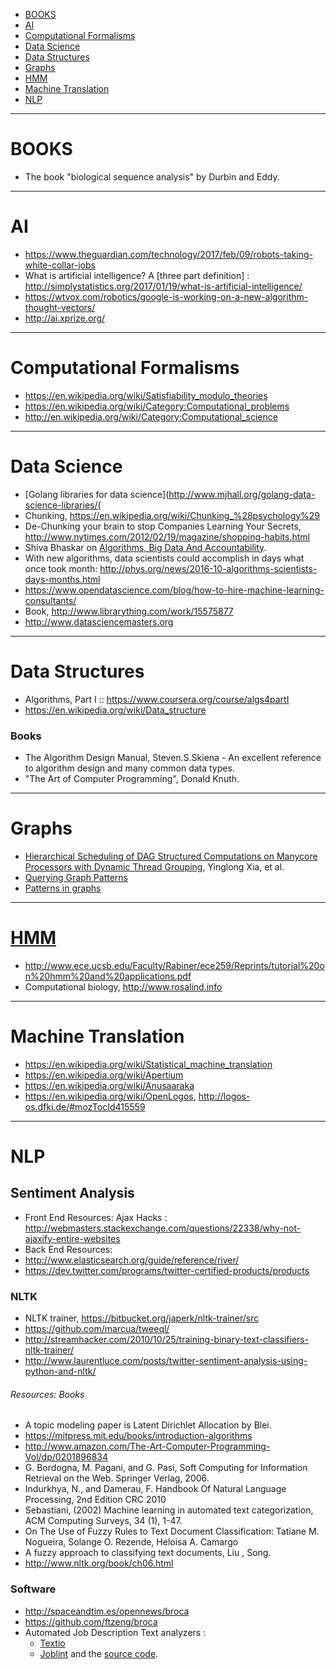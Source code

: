 + [BOOKS](#books)
+ [AI](#ai)
+ [Computational Formalisms](#computational-formalisms)
+ [Data Science](#data-science)
+ [Data Structures](#data-structures)
+ [Graphs](#graphs)
+ [HMM](#hmm)
+ [Machine Translation](#machine-translation)
+ [NLP](#nlp)

----

# BOOKS
+ The book "biological sequence analysis" by Durbin and Eddy.

----

# AI
+ https://www.theguardian.com/technology/2017/feb/09/robots-taking-white-collar-jobs
+ What is artificial intelligence? A [three part definition] : http://simplystatistics.org/2017/01/19/what-is-artificial-intelligence/
+ https://wtvox.com/robotics/google-is-working-on-a-new-algorithm-thought-vectors/
+ http://ai.xprize.org/

----

# Computational Formalisms
+ https://en.wikipedia.org/wiki/Satisfiability_modulo_theories
+ https://en.wikipedia.org/wiki/Category:Computational_problems
+ http://en.wikipedia.org/wiki/Category:Computational_science

----

# Data Science
+ [Golang libraries for data science](http://www.mjhall.org/golang-data-science-libraries/(
+ Chunking, https://en.wikipedia.org/wiki/Chunking_%28psychology%29
+ De-Chunking your brain to stop Companies Learning Your Secrets, http://www.nytimes.com/2012/02/19/magazine/shopping-habits.html
+ Shiva Bhaskar on [Algorithms, Big Data And Accountability](https://medium.com/@shivagbhaskar/algorithms-big-data-and-accountability-8924bf9e2b24#).
+ With new algorithms, data scientists could accomplish in days what once took month: http://phys.org/news/2016-10-algorithms-scientists-days-months.html
+ https://www.opendatascience.com/blog/how-to-hire-machine-learning-consultants/
+ Book, http://www.librarything.com/work/15575877
+ http://www.datasciencemasters.org

----

# Data Structures
+ Algorithms, Part I :: https://www.coursera.org/course/algs4partI
+ https://en.wikipedia.org/wiki/Data_structure

### Books
+ The Algorithm Design Manual, Steven.S.Skiena - An excellent reference to algorithm design and many common data types. 
+ "The Art of Computer Programming", Donald Knuth.

----

# Graphs
+ [Hierarchical Scheduling of DAG Structured Computations on Manycore Processors with Dynamic Thread Grouping](http://www.cs.huji.ac.il/~feit/parsched/jsspp10/p9-xia.pdf), Yinglong Xia, et al.
+ [Querying Graph Patterns](http://homepages.inf.ed.ac.uk/libkin/papers/pods11b.pdf)
+ [Patterns in graphs](https://mathman.biz/html/patgraph.html)

----

# [HMM](https://en.wikipedia.org/wiki/Hidden_Markov_model)
+ http://www.ece.ucsb.edu/Faculty/Rabiner/ece259/Reprints/tutorial%20on%20hmm%20and%20applications.pdf
+ Computational biology, http://www.rosalind.info

----

# Machine Translation
+ https://en.wikipedia.org/wiki/Statistical_machine_translation
+ https://en.wikipedia.org/wiki/Apertium
+ https://en.wikipedia.org/wiki/Anusaaraka
+ https://en.wikipedia.org/wiki/OpenLogos, http://logos-os.dfki.de/#mozTocId415559


----

# NLP

## Sentiment Analysis
+ Front End Resources: Ajax Hacks : http://webmasters.stackexchange.com/questions/22338/why-not-ajaxify-entire-websites
+ Back End Resources:
+ http://www.elasticsearch.org/guide/reference/river/
+ https://dev.twitter.com/programs/twitter-certified-products/products

### NLTK
* NLTK trainer, https://bitbucket.org/japerk/nltk-trainer/src
* https://github.com/marcua/tweeql/
* http://streamhacker.com/2010/10/25/training-binary-text-classifiers-nltk-trainer/
* http://www.laurentluce.com/posts/twitter-sentiment-analysis-using-python-and-nltk/

###### Resources: Books
+ A topic modeling paper is Latent Dirichlet Allocation by Blei.
+ https://mitpress.mit.edu/books/introduction-algorithms
+ http://www.amazon.com/The-Art-Computer-Programming-Vol/dp/0201896834
+ G. Bordogna, M. Pagani, and G. Pasi, Soft Computing for Information Retrieval on the Web. Springer Verlag, 2006.
+ Indurkhya, N., and Damerau, F. Handbook Of Natural Language Processing, 2nd Edition CRC 2010
+ Sebastiani, (2002) Machine learning in automated text categorization, ACM Computing Surveys, 34 (1), 1-47.
+ On The Use of Fuzzy Rules to Text Document Classification: Tatiane M. Nogueira, Solange O. Rezende, Heloisa A. Camargo
+ A fuzzy approach to classifying text documents, Liu , Song.
+ http://www.nltk.org/book/ch06.html

### Software
+ http://spaceandtim.es/opennews/broca
+ https://github.com/ftzeng/broca
+ Automated Job Description Text analyzers : 
   + [Textio](https://textio.com/)
   + [Joblint](http://joblint.org/) and the [source code](https://github.com/rowanmanning/joblint).

